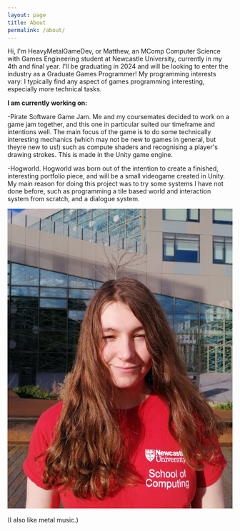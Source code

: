 ```yaml
---
layout: page
title: About
permalink: /about/
---
```


Hi, I'm HeavyMetalGameDev, or Matthew, an MComp Computer Science with Games Engineering student at Newcastle University, currently in my 4th and final year.
I'll be graduating in 2024 and will be looking to enter the industry as a Graduate Games Programmer!
My programming interests vary: I typically find any aspect of games programming interesting, especially more technical tasks.

**I am currently working on:**

-Pirate Software Game Jam. Me and my coursemates decided to work on a game jam together, and this one in particular suited our timeframe and intentions well. The main focus of the game is to do some technically interesting mechanics (which may not be new to games in general, but theyre new to us!) such as compute shaders and recognising a player's drawing strokes. This is made in the Unity game engine.

-Hogworld. Hogworld was born out of the intention to create a finished, interesting portfolio piece, and will be a small videogame created in Unity. My main reason for doing this project was to try some systems I have not done before, such as programming a tile based world and interaction system from scratch, and a dialogue system.

![image](\assets\mypicture.jpg)

(I also like metal music.)
